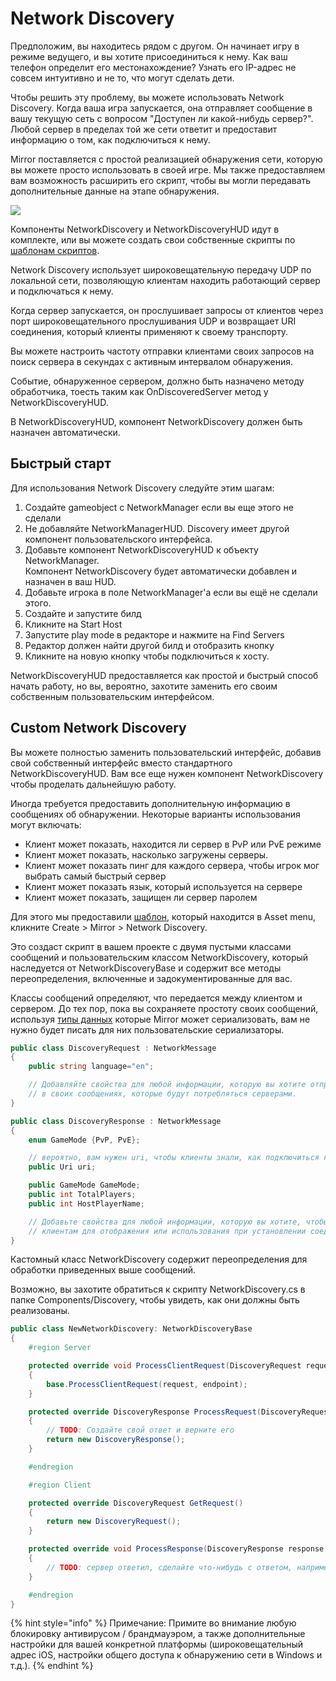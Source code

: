 # Network Discovery

Предположим, вы находитесь рядом с другом. Он начинает игру в режиме ведущего, и вы хотите присоединиться к нему. Как ваш телефон определит его местонахождение? Узнать его IP-адрес не совсем интуитивно и не то, что могут сделать дети.

Чтобы решить эту проблему, вы можете использовать Network Discovery. Когда ваша игра запускается, она отправляет сообщение в вашу текущую сеть с вопросом "Доступен ли какой-нибудь сервер?". Любой сервер в пределах той же сети ответит и предоставит информацию о том, как подключиться к нему.

Mirror поставляется с простой реализацией обнаружения сети, которую вы можете просто использовать в своей игре. Мы также предоставляем вам возможность расширить его скрипт, чтобы вы могли передавать дополнительные данные на этапе обнаружения.

![](<../../.gitbook/assets/image (10).png>)

Компоненты NetworkDiscovery и NetworkDiscoveryHUD идут в комплекте, или вы можете создать свои собственные скрипты по [шаблонам скриптов](../general/script-templates.md).

Network Discovery использует широковещательную передачу UDP по локальной сети, позволяющую клиентам находить работающий сервер и подключаться к нему.

Когда сервер запускается, он прослушивает запросы от клиентов через порт широковещательного прослушивания UDP и возвращает URI соединения, который клиенты применяют к своему транспорту.

Вы можете настроить частоту отправки клиентами своих запросов на поиск сервера в секундах с активным интервалом обнаружения.

Событие, обнаруженное сервером, должно быть назначено методу обработчика, тоесть таким как OnDiscoveredServer метод у NetworkDiscoveryHUD.

В NetworkDiscoveryHUD, компонент NetworkDiscovery должен быть назначен автоматически.

## Быстрый старт <a href="#quick-start" id="quick-start"></a>

Для использования Network Discovery следуйте этим шагам:

1. Создайте gameobject с NetworkManager если вы еще этого не сделали
2. Не добавляйте NetworkManagerHUD. Discovery имеет другой компонент пользовательского интерфейса.
3. Добавьте компонент NetworkDiscoveryHUD к объекту NetworkManager.\
   Компонент NetworkDiscovery будет автоматически добавлен и назначен в ваш HUD.
4. Добавьте игрока в поле NetworkManager'а если вы ещё не сделали этого.
5. Создайте и запустите билд
6. Кликните на Start Host
7. Запустите play mode в редакторе и нажмите на Find Servers
8. Редактор должен найти другой билд и отобразить кнопку
9. Кликните на новую кнопку чтобы подключиться к хосту.

NetworkDiscoveryHUD предоставляется как простой и быстрый способ начать работу, но вы, вероятно, захотите заменить его своим собственным пользовательским интерфейсом.

## Custom Network Discovery <a href="#custom-network-discovery" id="custom-network-discovery"></a>

Вы можете полностью заменить пользовательский интерфейс, добавив свой собственный интерфейс вместо стандартного NetworkDiscoveryHUD. Вам все еще нужен компонент NetworkDiscovery чтобы проделать дальнейшую работу.

Иногда требуется предоставить дополнительную информацию в сообщениях об обнаружении. Некоторые варианты использования могут включать:

* Клиент может показать, находится ли сервер в PvP или PvE режиме
* Клиент может показать, насколько загружены серверы.
* Клиент может показать пинг для каждого сервера, чтобы игрок мог выбрать самый быстрый сервер
* Клиент может показать язык, который используется на сервере
* Клиент может показать, защищен ли сервер паролем

Для этого мы предоставили [шаблон](../general/script-templates.md), который находится в Asset menu, кликните Create > Mirror > Network Discovery.

Это создаст скрипт в вашем проекте с двумя пустыми классами сообщений и пользовательским классом NetworkDiscovery, который наследуется от NetworkDiscoveryBase и содержит все методы переопределения, включенные и задокументированные для вас.

Классы сообщений определяют, что передается между клиентом и сервером. До тех пор, пока вы сохраняете простоту своих сообщений, используя [типы данных](../guides/data-types.md) которые Mirror может  сериализовать, вам не нужно будет писать для них пользовательские сериализаторы.

```csharp
public class DiscoveryRequest : NetworkMessage
{
    public string language="en";

    // Добавляйте свойства для любой информации, которую вы хотите отправлять клиентам
    // в своих сообщениях, которые будут потребляться серверами.
}

public class DiscoveryResponse : NetworkMessage
{
    enum GameMode {PvP, PvE};

    // вероятно, вам нужен uri, чтобы клиенты знали, как подключиться к серверу
    public Uri uri;

    public GameMode GameMode;
    public int TotalPlayers;
    public int HostPlayerName;

    // Добавьте свойства для любой информации, которую вы хотите, чтобы сервер возвращал
    // клиентам для отображения или использования при установлении соединения.
}
```

Кастомный класс NetworkDiscovery содержит переопределения для обработки приведенных выше сообщений.

Возможно, вы захотите обратиться к скрипту NetworkDiscovery.cs в папке Components/Discovery, чтобы увидеть, как они должны быть реализованы.

```csharp
public class NewNetworkDiscovery: NetworkDiscoveryBase 
{
    #region Server

    protected override void ProcessClientRequest(DiscoveryRequest request, IPEndPoint endpoint)
    {
        base.ProcessClientRequest(request, endpoint);
    }

    protected override DiscoveryResponse ProcessRequest(DiscoveryRequest request, IPEndPoint endpoint) 
    {
        // TODO: Создайте свой ответ и верните его 
        return new DiscoveryResponse();
    }

    #endregion

    #region Client

    protected override DiscoveryRequest GetRequest()
    {
        return new DiscoveryRequest();
    }

    protected override void ProcessResponse(DiscoveryResponse response, IPEndPoint endpoint)
    {
        // TODO: сервер ответил, сделайте что-нибудь с ответом, например, вызовите unityevent
    }

    #endregion
}
```

{% hint style="info" %}
Примечание: Примите во внимание любую блокировку антивирусом / брандмауэром, а также дополнительные настройки для вашей конкретной платформы (широковещательный адрес iOS, настройки общего доступа к обнаружению сети в Windows и т.д.).
{% endhint %}
